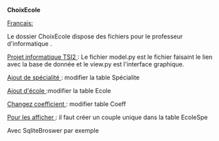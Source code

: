 <B> ChoixEcole</B>


<U> Francais: </U>

Le dossier ChoixEcole dispose des fichiers pour le professeur d'informatique .

<U>Projet informatique TSI2 </U>: Le fichier model.py est le fichier faisaint le lien avec la base de donnée et le view.py est l'interface graphique.


<U>Ajout de spécialité </U>: modifier la table Spécialite


<U>Ajout d'école </U>:modifier la table Ecole


<U>Changez coefficient </U>: modifier table Coeff


<U>Pour les afficher </U>: il faut créer un couple unique dans la table EcoleSpe


Avec SqliteBroswer par exemple
